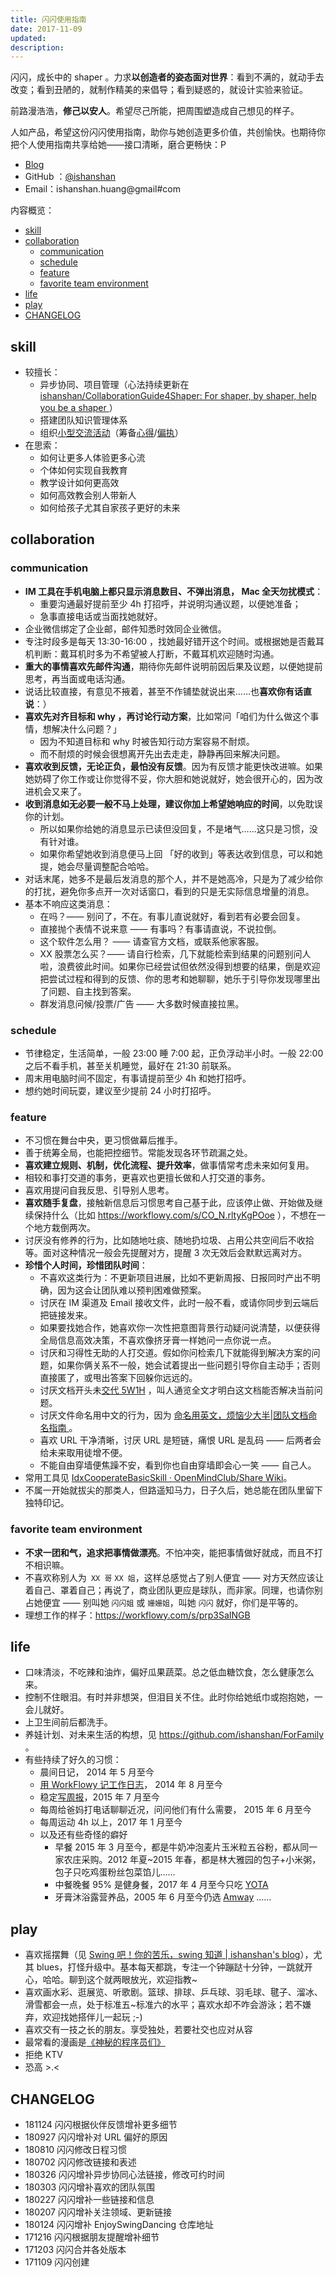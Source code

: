 ```yaml
---
title: 闪闪使用指南
date: 2017-11-09
updated: 
description: 
---
```


闪闪，成长中的 shaper 。力求**以创造者的姿态面对世界**：看到不满的，就动手去改变；看到丑陋的，就制作精美的来倡导；看到疑惑的，就设计实验来验证。

前路漫浩浩，**修己以安人**。希望尽己所能，把周围塑造成自己想见的样子。 

人如产品，希望这份闪闪使用指南，助你与她创造更多价值，共创愉快。也期待你把个人使用指南共享给她——接口清晰，磨合更畅快：P

- [Blog](/)
- GitHub ：[@ishanshan](https://github.com/ishanshan/)
- Email：ishanshan.huang@gmail#com

内容概览：

<!-- START doctoc generated TOC please keep comment here to allow auto update -->
<!-- DON'T EDIT THIS SECTION, INSTEAD RE-RUN doctoc TO UPDATE -->

  - [skill](#skill)
  - [collaboration](#collaboration)
    - [communication](#communication)
    - [schedule](#schedule)
    - [feature](#feature)
    - [favorite team environment](#favorite-team-environment)
  - [life](#life)
  - [play](#play)
  - [CHANGELOG](#changelog)

<!-- END doctoc generated TOC please keep comment here to allow auto update -->

## skill

- 较擅长：
	- 异步协同、项目管理（心法持续更新在 [ishanshan/CollaborationGuide4Shaper: For shaper, by shaper, help you be a shaper ](https://github.com/ishanshan/CollaborationGuide4Shaper)）
	- 搭建团队知识管理体系
	- 组织[小型交流活动](/selfedu/IdxActivity)（筹备[心得](http://openmindclub.qiniudn.com/ishanshan/ResCommunity/HbCAPEMeetupOrganizer.pdf)/[偏执](http://openmindclub.qiniudn.com/ishanshan/ResCommunity/OpinionActivity1506-ishanshan.pdf)）
- 在思索：
	- 如何让更多人体验更多心流
	- 个体如何实现自我教育
	- 教学设计如何更高效
	- 如何高效教会别人带新人
	- 如何给孩子尤其自家孩子更好的未来

## collaboration


### communication


- **IM 工具在手机电脑上都只显示消息数目、不弹出消息， Mac 全天勿扰模式**：
    - 重要沟通最好提前至少 4h 打招呼，并说明沟通议题，以便她准备；
    - 急事直接电话或当面找她就好。
- 企业微信绑定了企业邮，邮件知悉时效同企业微信。
- 专注时段多是每天 13:30-16:00 ，找她最好错开这个时间。或根据她是否戴耳机判断：戴耳机时多为不希望被人打断，不戴耳机欢迎随时沟通。
- **重大的事情喜欢先邮件沟通**，期待你先邮件说明前因后果及议题，以便她提前思考，再当面或电话沟通。
- 说话比较直接，有意见不掖着，甚至不作铺垫就说出来……也**喜欢你有话直说**：）
- **喜欢先对齐目标和 why ，再讨论行动方案**，比如常问「咱们为什么做这个事情，想解决什么问题？」
    - 因为不知道目标和 why 时被告知行动方案容易不耐烦。
    - 而不耐烦的时候会很想离开先出去走走，静静再回来解决问题。
- **喜欢收到反馈，无论正负，最怕没有反馈**。因为有反馈才能更快改进嘛。如果她妨碍了你工作或让你觉得不妥，你大胆和她说就好，她会很开心的，因为改进机会又来了。
- **收到消息如无必要一般不马上处理，建议你加上希望她响应的时间**，以免耽误你的计划。
    - 所以如果你给她的消息显示已读但没回复，不是堵气……这只是习惯，没有针对谁。
    - 如果你希望她收到消息便马上回 「好的收到」等表达收到信息，可以和她提，她会尽量调整配合哈哈。
- 对话末尾，她多不是最后发消息的那个人，并不是她高冷，只是为了减少给你的打扰，避免你多点开一次对话窗口，看到的只是无实际信息增量的消息。
- 基本不响应这类消息：
	- 在吗？—— 别问了，不在。有事儿直说就好，看到若有必要会回复。
	- 直接抛个表情不说来意 —— 有事吗？有事请直说，不说拉倒。
	- 这个软件怎么用？ —— 请查官方文档，或联系他家客服。
	- XX 股票怎么买？—— 请自行检索，几下就能检索到结果的问题别问人啦，浪费彼此时间。如果你已经尝试但依然没得到想要的结果，倒是欢迎把尝试过程和得到的反馈、你的思考和她聊聊，她乐于引导你发现哪里出了问题、自主找到答案。
	- 群发消息问候/投票/广告 —— 大多数时候直接拉黑。


### schedule

- 节律稳定，生活简单，一般 23:00 睡 7:00 起，正负浮动半小时。一般 22:00 之后不看手机，甚至关机睡觉，最好在 21:30 前联系。
- 周末用电脑时间不固定，有事请提前至少 4h 和她打招呼。
- 想约她时间玩耍，建议至少提前 24 小时打招呼。




### feature


- 不习惯在舞台中央，更习惯做幕后推手。
- 善于统筹全局，也能把控细节。常能发现各环节疏漏之处。
- **喜欢建立规则、机制，优化流程、提升效率**，做事情常考虑未来如何复用。
- 相较和事打交道的事务，更喜欢也更擅长做和人打交道的事务。
- 喜欢用提问自我反思、引导别人思考。
- **喜欢随手复盘**，接触新信息后习惯思考自己基于此，应该停止做、开始做及继续保持什么（比如 https://workflowy.com/s/CO_N.rltyKgPOoe ），不想在一个地方栽倒两次。
- 讨厌没有修养的行为，比如随地吐痰、随地扔垃圾、占用公共空间后不收拾等。面对这种情况一般会先提醒对方，提醒 3 次无效后会默默远离对方。
- **珍惜个人时间，珍惜团队时间**：
	- 不喜欢这类行为：不更新项目进展，比如不更新周报、日报同时产出不明确，因为这会让团队难以预判困难做预案。
	- 讨厌在 IM 渠道及 Email 接收文件，此时一般不看，或请你同步到云端后把链接发来。
	- 如果要找她合作，她喜欢你一次性把意图背景行动疑问说清楚，以便获得全局信息高效决策，不喜欢像挤牙膏一样她问一点你说一点。
	- 讨厌和习得性无助的人打交道。假如你问检索几下就能得到解决方案的问题，如果你俩关系不一般，她会试着提出一些问题引导你自主动手；否则直接匿了，或甩出答案下回躲你远远的。
	- 讨厌文档开头未[交代 5W1H](https://github.com/OpenMindClub/Share/wiki/HbDoc) ，叫人通览全文才明白这文档能否解决当前问题。
	- 讨厌文件命名用中文的行为，因为 [命名用英文，烦恼少大半|团队文档命名指南 ](/cmty/HbDocName)。
	- 喜欢 URL 干净清晰，讨厌 URL 是短链，痛恨 URL 是乱码 —— 后两者会给未来取用徒增不便。
	- 不能自由穿墙便焦躁不安，看到你也自由穿墙即会心一笑 —— 自己人。
- 常用工具见 [IdxCooperateBasicSkill · OpenMindClub/Share Wiki](https://github.com/OpenMindClub/Share/wiki/IdxCooperateBasicSkill)。
- 不属一开始就拔尖的那类人，但路遥知马力，日子久后，她总能在团队里留下独特印记。

### favorite team environment

- **不求一团和气，追求把事情做漂亮**。不怕冲突，能把事情做好就成，而且不打不相识嘛。
- 不喜欢称别人为` XX 哥` `XX 姐`，这样总感觉占了别人便宜 —— 对方天然应该让着自己、罩着自己；再说了，商业团队更应是球队，而非家。同理，也请你别占她便宜 —— 别叫她 `闪闪姐` 或 `姗姗姐`，叫她 `闪闪` 就好，你们是平等的。
- 理想工作的样子：https://workflowy.com/s/prp3SaINGB

## life



- 口味清淡，不吃辣和油炸，偏好瓜果蔬菜。总之低血糖饮食，怎么健康怎么来。
- 控制不住眼泪。有时并非想哭，但泪目关不住。此时你给她纸巾或抱抱她，一会儿就好。
- 上卫生间前后都洗手。
- 养娃计划、对未来生活的构想，见 https://github.com/ishanshan/ForFamily 。
- 有些持续了好久的习惯：
	- 晨间日记， 2014 年 5 月至今
	- [用 WorkFlowy 记工作日志](/selfedu/HbOutputWorkFlowy)， 2014 年 8 月至今
	- 稳定[写周报](/selfedu/TipsWeekly)，2015 年 7 月至今
	- 每周给爸妈打电话聊聊近况，问问他们有什么需要， 2015 年 6 月至今
	- 每周运动 4h 以上，2017 年 1 月至今
	- 以及还有些奇怪的癖好
		- 早餐 2015 年 3 月至今，都是牛奶冲泡麦片玉米粒五谷粉，都从同一家农庄采购。2012 年夏~2015 年春，都是林大雅园的包子+小米粥，包子只吃鸡蛋粉丝包菜馅儿……
		- 中餐晚餐 95% 是健身餐，2017 年 4 月至今只吃 [YOTA](http://www.yotafood.com/)
		- 牙膏沐浴露营养品，2005 年 6 月至今仍选 [Amway](http://www.amway.com/)  ……


## play



- 喜欢摇摆舞（见 [Swing 吧！你的苦乐，swing 知道 | ishanshan's blog](/selfedu/YouNeedSwing)），尤其 blues，打怪升级中。基本每天都跳，专注一个钟蹦跶十分钟，一跳就开心，哈哈。聊到这个就两眼放光，欢迎指教~ 
- 喜欢画水彩、逛展览、听歌剧。篮球、排球、乒乓球、羽毛球、毽子、溜冰、滑雪都会一点，处于标准五~标准六的水平；喜欢水却不咋会游泳；若不嫌弃，欢迎找她搭伴儿一起玩 ;-)
- 喜欢交有一技之长的朋友。享受独处，若要社交也应对从容
- 最常看的漫画是[《神秘的程序员们》](http://weixin.sogou.com/weixin?type=1&s_from=input&query=%E7%A5%9E%E7%A7%98%E7%9A%84%E7%A8%8B%E5%BA%8F%E5%91%98%E4%BB%AC&ie=utf8&_sug_=n&_sug_type_=&w=01019900&sut=1799&sst0=1530540335811&lkt=1%2C1530540335705%2C1530540335705)
- 拒绝 KTV
- 恐高 >.<


## CHANGELOG 

- 181124 闪闪根据伙伴反馈增补更多细节
- 180927 闪闪增补对 URL 偏好的原因
- 180810 闪闪修改日程习惯
- 180702 闪闪修改链接和表述
- 180326 闪闪增补异步协同心法链接，修改可约时间
- 180303 闪闪增补喜欢的团队氛围
- 180227 闪闪增补一些链接和信息
- 180207 闪闪增补关注领域、更新链接
- 180124 闪闪增补 EnjoySwingDancing 仓库地址
- 171216 闪闪根据朋友提醒增补细节
- 171203 闪闪合并各处版本
- 171109 闪闪创建



